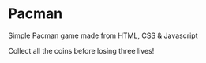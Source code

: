 # Pacman

Simple Pacman game made from HTML, CSS & Javascript

Collect all the coins before losing three lives!
